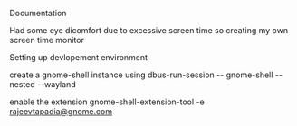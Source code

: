 Documentation

Had some eye dicomfort due to excessive screen time so creating my own screen time monitor

Setting up devlopement environment

create a gnome-shell instance using
dbus-run-session -- gnome-shell --nested --wayland

enable the extension
gnome-shell-extension-tool -e rajeevtapadia@gnome.com